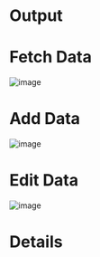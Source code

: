 <h1>Output</h1>

<h1>Fetch Data</h1>

![image](https://github.com/user-attachments/assets/64fc40a0-81c9-4730-9889-22c4bbf97390)

<h1>Add Data</h1>

![image](https://github.com/user-attachments/assets/1aaf9aa7-669f-40af-96af-be442818d03b)

<h1>Edit Data</h1>

![image](https://github.com/user-attachments/assets/0ad931be-71e5-4f47-9d8d-1c7c6ba184ca)

<h1>Details</h1>
